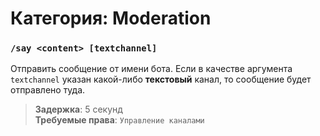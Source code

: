 # Категория: **Moderation**
### `/say <content> [textchannel]`
Отправить сообщение от имени бота. Если в качестве аргумента `textchannel` указан какой-либо **текстовый** канал, то сообщение будет отправлено туда.

> **Задержка**: 5 секунд   
> **Требуемые права**: `Управление каналами`
